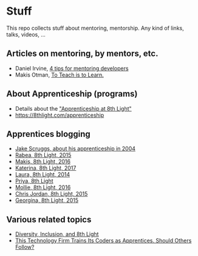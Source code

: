 # Stuff

This repo collects stuff about mentoring, mentorship. Any kind of links, talks, videos, ...

## Articles on mentoring, by mentors, etc.

* Daniel Irvine, [4 tips for mentoring developers](https://dev.to/d_ir/4-tips-for-mentoring-developers-894)
* Makis Otman, [To Teach is to Learn.](https://8thlight.com/blog/makis-otman/2016/08/16/to-teach-is-to-learn.html)

## About Apprenticeship (programs)

* Details about the ["Apprenticeship at 8th Light"](http://techblog.holidaycheck.com/post/2017/10/05/apprenticeship-at-8thlight)
* https://8thlight.com/apprenticeship

## Apprentices blogging

* [Jake Scruggs, about his apprenticeship in 2004](http://jakescruggs.blogspot.de/2009/04/third-day-of-craftsman-swap.html)
* [Rabea, 8th Light, 2015](http://rabea.co.uk/blog/personal/my-first-job-as-a-developer)
* [Makis, 8th Light, 2016](http://makisotman.com/to-teach-is-to-learn/)
* [Katerina, 8th Light, 2017](https://medium.com/@katerinaldg/tests-that-test-you-1106db1cad62)
* [Laura, 8th Light, 2014](http://www.getlaura.com/takeways-from-my-8th-light-apprenticeship/)
* [Priya, 8th Light](https://medium.com/@priya104)
* [Mollie, 8th Light, 2016](http://mollies.github.io/apprenticeship/2016/04/04/day-one.html)
* [Chris Jordan, 8th Light, 2015](http://c-j-j.github.io/2015/01/07/transitioning-from-intellij-to-vimtmux.html)
* [Georgina, 8th Light, 2015](http://gemcfadyen.github.io/georginam.com/apprenticeship/2015/10/05/apprenticeship-day-1.html)

## Various related topics

* [Diversity, Inclusion, and 8th Light](https://8thlight.com/blog/paul-pagel/2017/08/14/diversity-inclusion-8th-light.html)
* [This Technology Firm Trains Its Coders as Apprentices. Should Others Follow?](https://www.talenteconomy.io/2017/08/09/technology-firm-trains-coders-apprentices-others-follow/)
